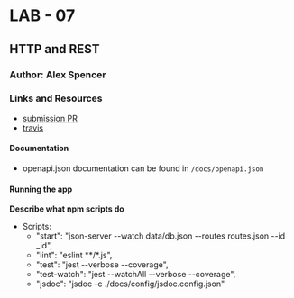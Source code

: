 # LAB - 07

## HTTP and REST

### Author: Alex Spencer

### Links and Resources
* [submission PR](https://github.com/alexspencer-401-advanced-javascript/simple-api/pull/1)
* [travis](https://travis-ci.com/alexspencer-401-advanced-javascript/lab-07)

#### Documentation
* openapi.json documentation can be found in `/docs/openapi.json`

#### Running the app

**Describe what npm scripts do**
* Scripts: 
  - "start": "json-server --watch data/db.json --routes routes.json --id _id",
  - "lint": "eslint **/*.js",
  - "test": "jest --verbose --coverage",
  - "test-watch": "jest --watchAll --verbose --coverage",
  - "jsdoc": "jsdoc -c ./docs/config/jsdoc.config.json"